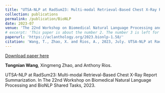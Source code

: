 ```yaml
---
title: "UTSA-NLP at RadSum23: Multi-modal Retrieval-Based Chest X-Ray Report Summarization"
collection: publications
permalink: /publication/BioNLP
date: 2023-07
venue: 'The 22nd Workshop on Biomedical Natural Language Processing and BioNLP Shared Tasks'
# excerpt: 'This paper is about the number 2. The number 3 is left for future work.'
paperurl: 'https://aclanthology.org/2023.bionlp-1.58/'
citation: 'Wang, T., Zhao, X. and Rios, A., 2023, July. UTSA-NLP at RadSum23: Multi-modal Retrieval-Based Chest X-Ray Report Summarization. In The 22nd Workshop on Biomedical Natural Language Processing and BioNLP Shared Tasks (pp. 557-566).'
---
```


[Download paper here](https://aclanthology.org/2023.bionlp-1.58/)

**Tongnian Wang**, Xingmeng Zhao, and Anthony Rios. 

UTSA-NLP at RadSum23: Multi-modal Retrieval-Based Chest X-Ray Report Summarization. In The 22nd Workshop on Biomedical Natural Language Processing and BioNLP Shared Tasks, 2023.
